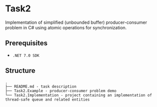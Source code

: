 # Task2

Implementation of simplified (unbounded buffer) producer-consumer problem in C# using atomic operations for synchronization.

## Prerequisites
- `.NET 7.0 SDK`

## Structure
```
.
├── README.md - task description
├── Task2.Example - producer-consumer problem demo
└── Task2.Implementation - project containing an implementation of thread-safe queue and related entities
```